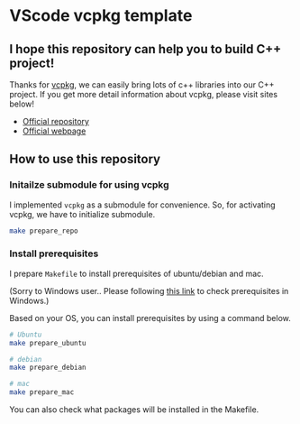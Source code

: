 # VScode vcpkg template
## I hope this repository can help you to build C++ project!
Thanks for [vcpkg](https://github.com/microsoft/vcpkg), we can easily bring lots of c++ libraries into our C++ project.
If you get more detail information about vcpkg, please visit sites below!
- [Official repository](https://github.com/microsoft/vcpkg)
- [Official webpage](https://vcpkg.io/en/index.html)

## How to use this repository
### Initailze submodule for using vcpkg
I implemented `vcpkg` as a submodule for convenience.
So, for activating vcpkg, we have to initialize submodule. 
``` bash
make prepare_repo
```
### Install prerequisites
I prepare `Makefile` to install prerequisites of ubuntu/debian and mac.

(Sorry to Windows user.. Please following [this link](Prerequisites) to check prerequisites in Windows.)


Based on your OS, you can install prerequisites by using a command below.
``` bash
# Ubuntu
make prepare_ubuntu

# debian
make prepare_debian

# mac
make prepare_mac
```
You can also check what packages will be installed in the Makefile.